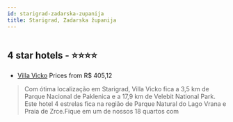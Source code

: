 ```yaml
---
id: starigrad-zadarska-zupanija
title: Starigrad, Zadarska županija
---
```


<center><img src="https://i.travelapi.com/hotels/36000000/35290000/35286400/35286343/24813dd4_z.jpg" alt="" /></center>


##  4 star hotels - ⭐️⭐️⭐️⭐️

-    [Villa Vicko](https://us.hurb.com/hotels/starigrad/villa-vicko-HT-DNH5?cmp=18055) Prices from R$ 405,12
   > Com ótima localização em Starigrad, Villa Vicko fica a 3,5 km de Parque Nacional de Paklenica e a 17,9 km de Velebit National Park.  Este hotel 4 estrelas fica na região de Parque Natural do Lago Vrana e Praia de Zrce.Fique em um de nossos 18 quartos com 
